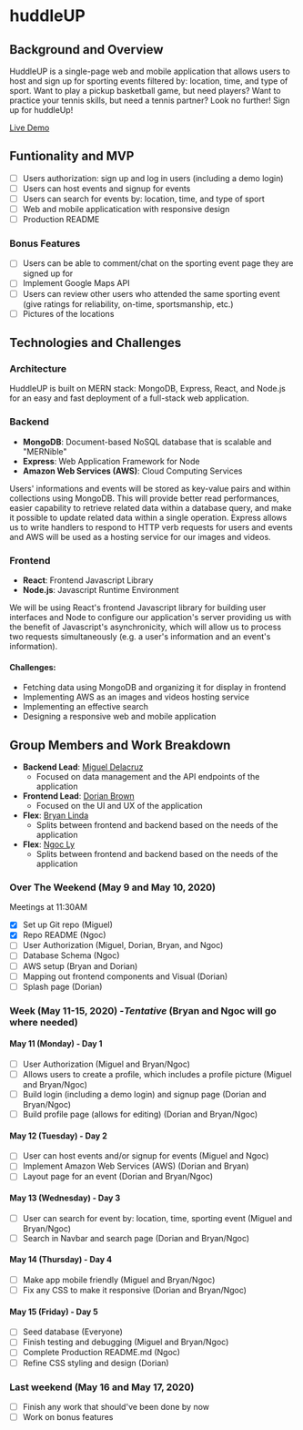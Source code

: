 # huddleUP
## Background and Overview
HuddleUP is a single-page web and mobile application that allows users to host and sign up for sporting events 
filtered by: location, time, and type of sport. Want to play a pickup basketball game, but need players? Want to practice your tennis 
skills, but need a tennis partner? Look no further! Sign up for huddleUp! 

[Live Demo](https://huddleups.herokuapp.com/) 

## Funtionality and MVP
- [ ] Users authorization: sign up and log in users (including a demo login)
- [ ] Users can host events and signup for events 
- [ ] Users can search for events by: location, time, and type of sport
- [ ] Web and mobile applicatication with responsive design
- [ ] Production README

### Bonus Features 
- [ ] Users can be able to comment/chat on the sporting event page they are signed up for
- [ ] Implement Google Maps API
- [ ] Users can review other users who attended the same sporting event (give ratings for reliability, on-time, sportsmanship, etc.)
- [ ] Pictures of the locations

## Technologies and Challenges
### Architecture 
HuddleUP is built on MERN stack: MongoDB, Express, React, and Node.js for an easy and fast 
deployment of a full-stack web application.

### Backend
* **MongoDB**: Document-based NoSQL database that is scalable and "MERNible"
* **Express**: Web Application Framework for Node
* **Amazon Web Services (AWS)**: Cloud Computing Services

Users' informations and events will be stored as key-value pairs and within collections using MongoDB.
This will provide better read performances, easier capability to retrieve related data within a 
database query, and make it possible to update related data within a single operation.
Express allows us to write handlers to respond to HTTP verb requests for users and events and AWS 
will be used as a hosting service for our images and videos.

### Frontend
* **React**: Frontend Javascript Library
* **Node.js**: Javascript Runtime Environment 

We will be using React's frontend Javascript library for building user interfaces and Node to configure our application's server providing us with the benefit
of Javascript's asynchronicity, which will allow us to process two requests simultaneously (e.g.
a user's information and an event's information).

#### Challenges:
* Fetching data using MongoDB and organizing it for display in frontend
* Implementing AWS as an images and videos hosting service
* Implementing an effective search
* Designing a responsive web and mobile application

## Group Members and Work Breakdown
* **Backend Lead**: [Miguel Delacruz](https://github.com/jmiggs)
  * Focused on data management and the API endpoints of the application
* **Frontend Lead**: [Dorian Brown](https://github.com/DBsaiyan1321)
  * Focused on the UI and UX of the application
* **Flex**: [Bryan Linda](https://github.com/blindaa121)
  * Splits between frontend and backend based on the needs of the application
* **Flex**: [Ngoc Ly](https://github.com/ngocthily)
  * Splits between frontend and backend based on the needs of the application

### Over The Weekend (May 9 and May 10, 2020)
Meetings at 11:30AM
- [X] Set up Git repo (Miguel)
- [X] Repo README (Ngoc)
- [ ] User Authorization (Miguel, Dorian, Bryan, and Ngoc)
- [ ] Database Schema (Ngoc)
- [ ] AWS setup (Bryan and Dorian)
- [ ] Mapping out frontend components and Visual (Dorian)
- [ ] Splash page (Dorian)

### Week (May 11-15, 2020) -*Tentative* (Bryan and Ngoc will go where needed)
#### May 11 (Monday) - Day 1
- [ ] User Authorization (Miguel and Bryan/Ngoc)
- [ ] Allows users to create a profile, which includes a profile picture (Miguel and Bryan/Ngoc)
- [ ] Build login (including a demo login) and signup page (Dorian and Bryan/Ngoc)
- [ ] Build profile page (allows for editing) (Dorian and Bryan/Ngoc)

#### May 12 (Tuesday) - Day 2
- [ ] User can host events and/or signup for events (Miguel and Ngoc)
- [ ] Implement Amazon Web Services (AWS) (Dorian and Bryan)
- [ ] Layout page for an event (Dorian and Bryan/Ngoc)

#### May 13 (Wednesday) - Day 3
- [ ] User can search for event by: location, time, sporting event (Miguel and Bryan/Ngoc)
- [ ] Search in Navbar and search page (Dorian and Bryan/Ngoc)

#### May 14 (Thursday) - Day 4
- [ ] Make app mobile friendly (Miguel and Bryan/Ngoc)
- [ ] Fix any CSS to make it responsive (Dorian and Bryan/Ngoc)

#### May 15 (Friday) - Day 5
- [ ] Seed database (Everyone)
- [ ] Finish testing and debugging (Miguel and Bryan/Ngoc)
- [ ] Complete Production README.md (Ngoc)
- [ ] Refine CSS styling and design (Dorian)

### Last weekend (May 16 and May 17, 2020)
- [ ] Finish any work that should've been done by now
- [ ] Work on bonus features
